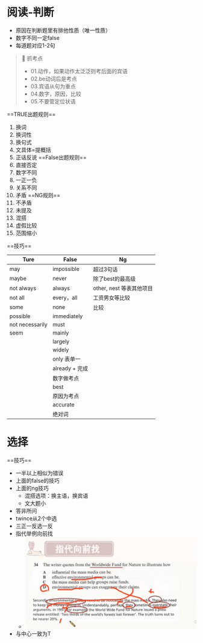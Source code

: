 # 阅读-判断

- 原因在判断题里有排他性质（唯一性质）
- 数字不同一定false
- 每道题对应1-2句

> 💎 抓考点
> - 01.动作，如果动作太泛泛则考后面的宾语
> - 02.be动词后是考点
> - 03.宾语从句为重点
> - 04.数字，原因，比较
> - 05.不要管定位状语

==TRUE出题规则==
1. 换词
2. 换词性
3. 换句式
4. 文具体=提概括
5. 正话反说
==False出题规则==
1. 直接否定
2. 数字不同
3. 一正一负
4. 关系不同
5. 矛盾
==NG规则==
1. 不矛盾
2. 未提及
3. 混搭
4. 虚假比较
5. 范围缩小

==技巧==

| Ture            | False          | Ng                       |
| --------------- | -------------- | ------------------------ |
| may             | impossible     | 超过3句话                |
| maybe           | never          | 除了best的最高级         |
| not always      | always         | other, nest 等表其他项目 |
| not all         | every，all     | 工资男女等比较           |
| some            | none           | 比较                     |
| possible        | immediately    |                          |
| not necessarily | must           |                          |
| seem            | mainly         |                          |
|                 | largely        |                          |
|                 | widely         |                          |
|                 | only 表单一    |                          |
|                 | already + 完成 |                          |
|                 | 数字做考点     |                          |
|                 | best           |                          |
|                 | 原因为考点     |                          |
|                 | accurate       |                          |
|                 | 绝对词         |                          |

# 选择

==技巧==
- 一半以上相似为错误
- 上面的false的技巧
- 上面的ng技巧
	- 混搭选项：换主语，换宾语
	- 文大题小
- 答非所问
- twince从2个中选
- 三正一反选一反
- 指代举例向前找
	- ![](_img/2022-1-13%2023-32-40.png)
- 与中心一致为T